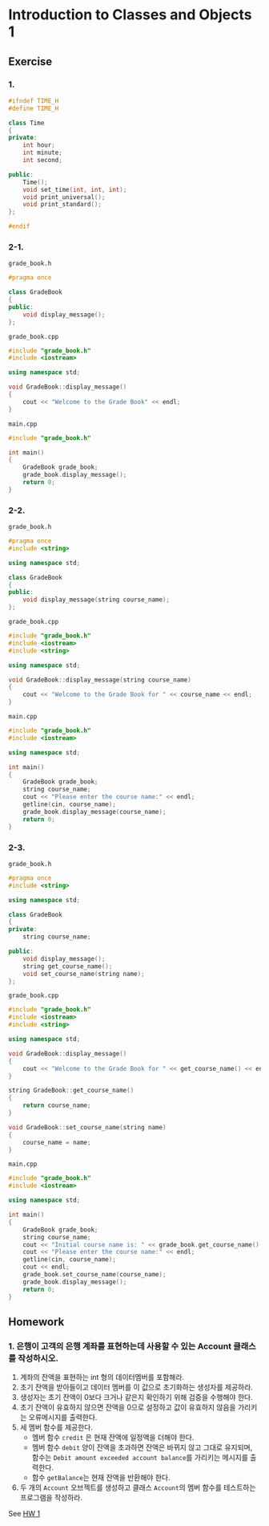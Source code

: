 # Introduction to Classes and Objects 1

## Exercise

### 1.

```cpp
#ifndef TIME_H
#define TIME_H

class Time
{
private:
    int hour;
    int minute;
    int second;

public:
    Time();
    void set_time(int, int, int);
    void print_universal();
    void print_standard();
};

#endif
```

### 2-1.

`grade_book.h`

```cpp
#pragma once

class GradeBook
{
public:
    void display_message();
};
```

`grade_book.cpp`

```cpp
#include "grade_book.h"
#include <iostream>

using namespace std;

void GradeBook::display_message()
{
    cout << "Welcome to the Grade Book" << endl;
}
```

`main.cpp`

```cpp
#include "grade_book.h"

int main()
{
    GradeBook grade_book;
    grade_book.display_message();
    return 0;
}
```

### 2-2.

`grade_book.h`

```cpp
#pragma once
#include <string>

using namespace std;

class GradeBook
{
public:
    void display_message(string course_name);
};
```

`grade_book.cpp`

```cpp
#include "grade_book.h"
#include <iostream>
#include <string>

using namespace std;

void GradeBook::display_message(string course_name)
{
    cout << "Welcome to the Grade Book for " << course_name << endl;
}
```

`main.cpp`

```cpp
#include "grade_book.h"
#include <iostream>

using namespace std;

int main()
{
    GradeBook grade_book;
    string course_name;
    cout << "Please enter the course name:" << endl;
    getline(cin, course_name);
    grade_book.display_message(course_name);
    return 0;
}
```

### 2-3.

`grade_book.h`

```cpp
#pragma once
#include <string>

using namespace std;

class GradeBook
{
private:
    string course_name;

public:
    void display_message();
    string get_course_name();
    void set_course_name(string name);
};
```

`grade_book.cpp`

```cpp
#include "grade_book.h"
#include <iostream>
#include <string>

using namespace std;

void GradeBook::display_message()
{
    cout << "Welcome to the Grade Book for " << get_course_name() << endl;
}

string GradeBook::get_course_name()
{
    return course_name;
}

void GradeBook::set_course_name(string name)
{
    course_name = name;
}
```

`main.cpp`

```cpp
#include "grade_book.h"
#include <iostream>

using namespace std;

int main()
{
    GradeBook grade_book;
    string course_name;
    cout << "Initial course name is: " << grade_book.get_course_name() << endl;
    cout << "Please enter the course name:" << endl;
    getline(cin, course_name);
    cout << endl;
    grade_book.set_course_name(course_name);
    grade_book.display_message();
    return 0;
}
```

## Homework

### 1. 은행이 고객의 은행 계좌를 표현하는데 사용할 수 있는 Account 클래스를 작성하시오.

1. 계좌의 잔액을 표현하는 int 형의 데이터멤버를 포함해라.
2. 초기 잔액을 받아들이고 데이터 멤버를 이 값으로 초기화하는 생성자를 제공하라.
3. 생성자는 초기 잔액이 0보다 크거나 같은지 확인하기 위해 검증을 수행해야 한다.
4. 초기 잔액이 유효하지 않으면 잔액을 0으로 설정하고 값이 유효하지 않음을 가리키는 오류메시지를 출력한다.
5. 세 멤버 함수를 제공한다.
    - 멤버 함수 `credit` 은 현재 잔액에 일정액을 더해야 한다.
    - 멤버 함수 `debit` 양이 잔액을 초과하면 잔액은 바뀌지 않고 그대로 유지되며, 함수는 `Debit amount exceeded account balance`를 가리키는 메시지를 출력한다.
    - 함수 `getBalance`는 현재 잔액을 반환해야 한다.
6. 두 개의 `Account` 오브젝트를 생성하고 클래스 `Account`의 멤버 함수를 테스트하는 프로그램을 작성하라.

See [HW 1](./hw01/)
